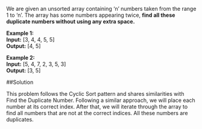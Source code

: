 We are given an unsorted array containing ‘n’ numbers taken from the range 1 to ‘n’.
The array has some numbers appearing twice, **find all these duplicate numbers without using any extra space.**

**Example 1:**  
**Input:** [3, 4, 4, 5, 5]  
**Output:** [4, 5]

**Example 2:**  
**Input:** [5, 4, 7, 2, 3, 5, 3]  
**Output:** [3, 5]

##Solution

This problem follows the Cyclic Sort pattern and shares similarities with Find the Duplicate Number. Following a similar
approach, we will place each number at its correct index. After that, we will iterate through the array to find all numbers
that are not at the correct indices. All these numbers are duplicates.